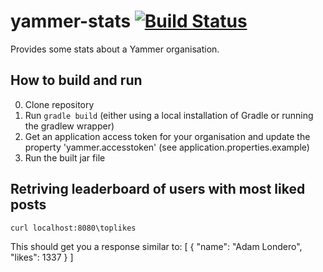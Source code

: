 # yammer-stats [![Build Status](https://travis-ci.org/SFWLtd/yammer-stats.svg?branch=master)](https://travis-ci.org/alondero/yammer-stats)
Provides some stats about a Yammer organisation.

## How to build and run
0. Clone repository
0. Run `gradle build` (either using a local installation of Gradle or running the gradlew wrapper)
0. Get an application access token for your organisation and update the property 'yammer.accesstoken' (see application.properties.example)
0. Run the built jar file

## Retriving leaderboard of users with most liked posts
`curl localhost:8080\toplikes`

This should get you a response similar to:
[
  {
    "name": "Adam Londero",
    "likes": 1337
  }
]
